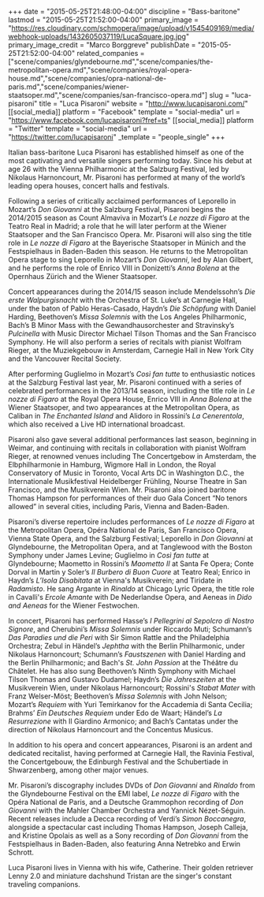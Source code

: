 +++
date = "2015-05-25T21:48:00-04:00"
discipline = "Bass-baritone"
lastmod = "2015-05-25T21:52:00-04:00"
primary_image = "https://res.cloudinary.com/schmopera/image/upload/v1545409169/media/webhook-uploads/1432605037119/LucaSquare.jpg.jpg"
primary_image_credit = "Marco Borggreve"
publishDate = "2015-05-25T21:52:00-04:00"
related_companies = ["scene/companies/glyndebourne.md","scene/companies/the-metropolitan-opera.md","scene/companies/royal-opera-house.md","scene/companies/opra-national-de-paris.md","scene/companies/wiener-staatsoper.md","scene/companies/san-francisco-opera.md"]
slug = "luca-pisaroni"
title = "Luca Pisaroni"
website = "http://www.lucapisaroni.com/"
[[social_media]]
platform = "Facebook"
template = "social-media"
url = "https://www.facebook.com/lucapisaroni?fref=ts"
[[social_media]]
platform = "Twitter"
template = "social-media"
url = "https://twitter.com/lucapisaroni"
_template = "people_single"
+++

Italian bass-baritone Luca Pisaroni has established himself as one of the most captivating and versatile singers performing today. Since his debut at age 26 with the Vienna Philharmonic at the Salzburg Festival, led by Nikolaus Harnoncourt, Mr. Pisaroni has performed at many of the world’s leading opera houses, concert halls and festivals.

Following a series of critically acclaimed performances of Leporello in Mozart’s *Don Giovanni* at the Salzburg Festival, Pisaroni begins the 2014/2015 season as Count Almaviva in Mozart’s *Le nozze di Figaro* at the Teatro Real in Madrid; a role that he will later perform at the Wiener Staatsoper and the San Francisco Opera. Mr. Pisaroni will also sing the title role in *Le nozze di Figaro* at the Bayerische Staatsoper in Münich and the Festspielhaus in Baden-Baden this season. He returns to the Metropolitan Opera stage to sing Leporello in Mozart’s *Don Giovanni*, led by Alan Gilbert, and he performs the role of Enrico VIII in Donizetti’s *Anna Bolena* at the Opernhaus Zürich and the Wiener Staatsoper.

Concert appearances during the 2014/15 season include Mendelssohn’s *Die erste Walpurgisnacht* with the Orchestra of St. Luke’s at Carnegie Hall, under the baton of Pablo Heras-Casado, Haydn’s *Die Schöpfung* with Daniel Harding, Beethoven’s *Missa Solemnis* with the Los Angeles Philharmonic, Bach’s B Minor Mass with the Gewandhausorchester and Stravinsky’s *Pulcinella* with Music Director Michael Tilson Thomas and the San Francisco Symphony. He will also perform a series of recitals with pianist Wolfram Rieger, at the Muziekgebouw in Amsterdam, Carnegie Hall in New York City and the Vancouver Recital Society.

After performing Guglielmo in Mozart’s *Così fan tutte* to enthusiastic notices at the Salzburg Festival last year, Mr. Pisaroni continued with a series of celebrated performances in the 2013/14 season, including the title role in *Le nozze di Figaro* at the Royal Opera House, Enrico VIII in *Anna Bolena* at the Wiener Staatsoper, and two appearances at the Metropolitan Opera, as Caliban in *The Enchanted Island* and Alidoro in Rossini’s *La Cenerentola*, which also received a Live HD international broadcast.

Pisaroni also gave several additional performances last season, beginning in Weimar, and continuing with recitals in collaboration with pianist Wolfram Rieger, at renowned venues including The Concertgebow in Amsterdam, the Elbphilharmonie in Hamburg, Wigmore Hall in London, the Royal Conservatory of Music in Toronto, Vocal Arts DC in Washington D.C., the Internationale Musikfestival Heidelberger Frühling, Nourse Theatre in San Francisco, and the Musikverein Wien. Mr. Pisaroni also joined baritone Thomas Hampson for performances of their duo Gala Concert “No tenors allowed” in several cities, including Paris, Vienna and Baden-Baden.

Pisaroni’s diverse repertoire includes performances of *Le nozze di Figaro* at the Metropolitan Opera, Opéra National de Paris, San Francisco Opera, Vienna State Opera, and the Salzburg Festival; Leporello in *Don Giovanni* at Glyndebourne, the Metropolitan Opera, and at Tanglewood with the Boston Symphony under James Levine; Guglielmo in *Così fan tutte* at Glyndebourne; Maometto in Rossini’s *Maometto II* at Santa Fe Opera; Conte Dorval in Martin y Soler’s *Il Burbero di Buon Cuore* at Teatro Real; Enrico in Haydn’s *L’Isola Disabitata* at Vienna's Musikverein; and Tiridate in *Radamisto*. He sang Argante in *Rinaldo* at Chicago Lyric Opera, the title role in Cavalli's *Ercole Amante* with De Nederlandse Opera, and Aeneas in *Dido and Aeneas* for the Wiener Festwochen.

In concert, Pisaroni has performed Hasse’s *I Pellegrini al Sepolcro di Nostro Signore*, and Cherubini’s *Missa Solemnis* under Riccardo Muti; Schumann’s *Das Paradies und die Peri* with Sir Simon Rattle and the Philadelphia Orchestra; Zebul in Händel’s *Jephtha* with the Berlin Philharmonic, under Nikolaus Harnoncourt; Schumann’s *Faustszenen* with Daniel Harding and the Berlin Philharmonic; and Bach's *St. John Passion* at the Théâtre du Châtelet. He has also sung Beethoven’s Ninth Symphony with Michael Tilson Thomas and Gustavo Dudamel; Haydn’s *Die Jahreszeiten* at the Musikverein Wien, under Nikolaus Harnoncourt; Rossini's *Stabat Mater* with Franz Welser-Möst; Beethoven’s *Missa Solemnis* with John Nelson; Mozart’s *Requiem* with Yuri Temirkanov for the Accademia di Santa Cecilia; Brahms’ *Ein Deutsches Requiem* under Edo de Waart; Händel’s *La Resurrezione* with Il Giardino Armonico; and Bach’s Cantatas under the direction of Nikolaus Harnoncourt and the Concentus Musicus. 

In addition to his opera and concert appearances, Pisaroni is an ardent and dedicated recitalist, having performed at Carnegie Hall, the Ravinia Festival, the Concertgebouw, the Edinburgh Festival and the Schubertiade in Shwarzenberg, among other major venues.

Mr. Pisaroni’s discography includes DVDs of *Don Giovanni* and *Rinaldo* from the Glyndebourne Festival on the EMI label, *Le nozze di Figaro* with the Opéra National de Paris, and a Deutsche Grammophon recording of *Don Giovanni* with the Mahler Chamber Orchestra and Yannick Nézet-Séguin. Recent releases include a Decca recording of Verdi’s *Simon Boccanegra*, alongside a spectacular cast including Thomas Hampson, Joseph Calleja, and Kristine Opolais as well as a Sony recording of *Don Giovanni* from the Festspielhaus in Baden-Baden, also featuring Anna Netrebko and Erwin Schrott.

Luca Pisaroni lives in Vienna with his wife, Catherine. Their golden retriever Lenny 2.0 and miniature dachshund Tristan are the singer's constant traveling companions.
